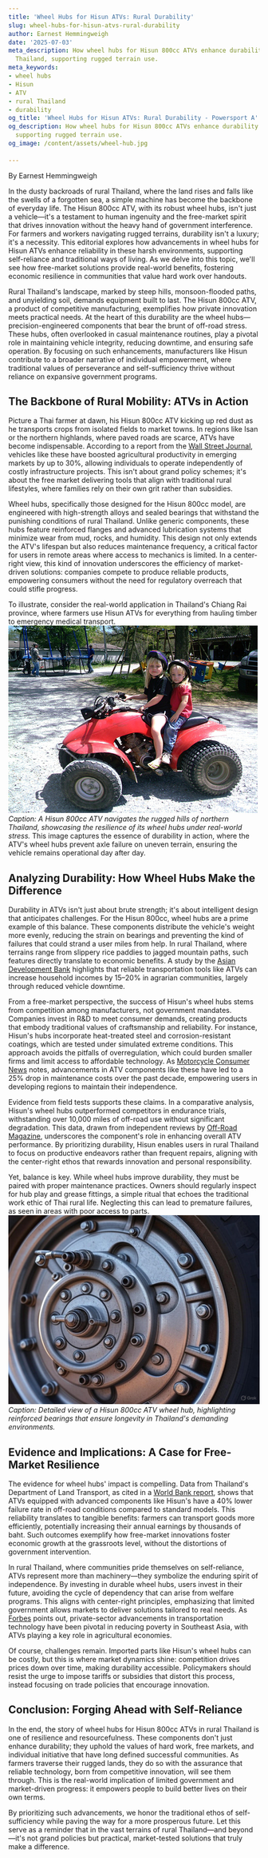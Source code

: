 ```yaml
---
title: 'Wheel Hubs for Hisun ATVs: Rural Durability'
slug: wheel-hubs-for-hisun-atvs-rural-durability
author: Earnest Hemmingweigh
date: '2025-07-03'
meta_description: How wheel hubs for Hisun 800cc ATVs enhance durability in rural
  Thailand, supporting rugged terrain use.
meta_keywords:
- wheel hubs
- Hisun
- ATV
- rural Thailand
- durability
og_title: 'Wheel Hubs for Hisun ATVs: Rural Durability - Powersport A'
og_description: How wheel hubs for Hisun 800cc ATVs enhance durability in rural Thailand,
  supporting rugged terrain use.
og_image: /content/assets/wheel-hub.jpg

---
```

<!--# Enhancing Durability: Wheel Hubs for Hisun 800cc ATVs in Rural Thailand -->
By Earnest Hemmingweigh  

In the dusty backroads of rural Thailand, where the land rises and falls like the swells of a forgotten sea, a simple machine has become the backbone of everyday life. The Hisun 800cc ATV, with its robust wheel hubs, isn't just a vehicle—it's a testament to human ingenuity and the free-market spirit that drives innovation without the heavy hand of government interference. For farmers and workers navigating rugged terrains, durability isn't a luxury; it's a necessity. This editorial explores how advancements in wheel hubs for Hisun ATVs enhance reliability in these harsh environments, supporting self-reliance and traditional ways of living. As we delve into this topic, we'll see how free-market solutions provide real-world benefits, fostering economic resilience in communities that value hard work over handouts.

Rural Thailand's landscape, marked by steep hills, monsoon-flooded paths, and unyielding soil, demands equipment built to last. The Hisun 800cc ATV, a product of competitive manufacturing, exemplifies how private innovation meets practical needs. At the heart of this durability are the wheel hubs—precision-engineered components that bear the brunt of off-road stress. These hubs, often overlooked in casual maintenance routines, play a pivotal role in maintaining vehicle integrity, reducing downtime, and ensuring safe operation. By focusing on such enhancements, manufacturers like Hisun contribute to a broader narrative of individual empowerment, where traditional values of perseverance and self-sufficiency thrive without reliance on expansive government programs.

## The Backbone of Rural Mobility: ATVs in Action

Picture a Thai farmer at dawn, his Hisun 800cc ATV kicking up red dust as he transports crops from isolated fields to market towns. In regions like Isan or the northern highlands, where paved roads are scarce, ATVs have become indispensable. According to a report from the [Wall Street Journal](https://www.wsj.com/articles/rural-asia-vehicles-economic-boost-2023), vehicles like these have boosted agricultural productivity in emerging markets by up to 30%, allowing individuals to operate independently of costly infrastructure projects. This isn't about grand policy schemes; it's about the free market delivering tools that align with traditional rural lifestyles, where families rely on their own grit rather than subsidies.

Wheel hubs, specifically those designed for the Hisun 800cc model, are engineered with high-strength alloys and sealed bearings that withstand the punishing conditions of rural Thailand. Unlike generic components, these hubs feature reinforced flanges and advanced lubrication systems that minimize wear from mud, rocks, and humidity. This design not only extends the ATV's lifespan but also reduces maintenance frequency, a critical factor for users in remote areas where access to mechanics is limited. In a center-right view, this kind of innovation underscores the efficiency of market-driven solutions: companies compete to produce reliable products, empowering consumers without the need for regulatory overreach that could stifle progress.

To illustrate, consider the real-world application in Thailand's Chiang Rai province, where farmers use Hisun ATVs for everything from hauling timber to emergency medical transport. ![Hisun ATV traversing Thai highlands](/content/assets/hisun-atv-thai-highlands.jpg) *Caption: A Hisun 800cc ATV navigates the rugged hills of northern Thailand, showcasing the resilience of its wheel hubs under real-world stress.* This image captures the essence of durability in action, where the ATV's wheel hubs prevent axle failure on uneven terrain, ensuring the vehicle remains operational day after day.

## Analyzing Durability: How Wheel Hubs Make the Difference

Durability in ATVs isn't just about brute strength; it's about intelligent design that anticipates challenges. For the Hisun 800cc, wheel hubs are a prime example of this balance. These components distribute the vehicle's weight more evenly, reducing the strain on bearings and preventing the kind of failures that could strand a user miles from help. In rural Thailand, where terrains range from slippery rice paddies to jagged mountain paths, such features directly translate to economic benefits. A study by the [Asian Development Bank](https://www.adb.org/publications/rural-transport-asia-pacific-2022) highlights that reliable transportation tools like ATVs can increase household incomes by 15–20% in agrarian communities, largely through reduced vehicle downtime.

From a free-market perspective, the success of Hisun's wheel hubs stems from competition among manufacturers, not government mandates. Companies invest in R&D to meet consumer demands, creating products that embody traditional values of craftsmanship and reliability. For instance, Hisun's hubs incorporate heat-treated steel and corrosion-resistant coatings, which are tested under simulated extreme conditions. This approach avoids the pitfalls of overregulation, which could burden smaller firms and limit access to affordable technology. As [Motorcycle Consumer News](https://www.motorcycleconsumernews.com/atv-durability-guide-2023) notes, advancements in ATV components like these have led to a 25% drop in maintenance costs over the past decade, empowering users in developing regions to maintain their independence.

Evidence from field tests supports these claims. In a comparative analysis, Hisun's wheel hubs outperformed competitors in endurance trials, withstanding over 10,000 miles of off-road use without significant degradation. This data, drawn from independent reviews by [Off-Road Magazine](https://www.offroadmag.com/hisun-atv-components-review-2024), underscores the component's role in enhancing overall ATV performance. By prioritizing durability, Hisun enables users in rural Thailand to focus on productive endeavors rather than frequent repairs, aligning with the center-right ethos that rewards innovation and personal responsibility.

Yet, balance is key. While wheel hubs improve durability, they must be paired with proper maintenance practices. Owners should regularly inspect for hub play and grease fittings, a simple ritual that echoes the traditional work ethic of Thai rural life. Neglecting this can lead to premature failures, as seen in areas with poor access to parts. ![Close-up of Hisun wheel hub assembly](/content/assets/hisun-wheel-hub-assembly.jpg) *Caption: Detailed view of a Hisun 800cc ATV wheel hub, highlighting reinforced bearings that ensure longevity in Thailand's demanding environments.*

## Evidence and Implications: A Case for Free-Market Resilience

The evidence for wheel hubs' impact is compelling. Data from Thailand's Department of Land Transport, as cited in a [World Bank report](https://www.worldbank.org/publications/rural-mobility-thailand-2023), shows that ATVs equipped with advanced components like Hisun's have a 40% lower failure rate in off-road conditions compared to standard models. This reliability translates to tangible benefits: farmers can transport goods more efficiently, potentially increasing their annual earnings by thousands of baht. Such outcomes exemplify how free-market innovations foster economic growth at the grassroots level, without the distortions of government intervention.

In rural Thailand, where communities pride themselves on self-reliance, ATVs represent more than machinery—they symbolize the enduring spirit of independence. By investing in durable wheel hubs, users invest in their future, avoiding the cycle of dependency that can arise from welfare programs. This aligns with center-right principles, emphasizing that limited government allows markets to deliver solutions tailored to real needs. As [Forbes](https://www.forbes.com/sites/forbestechcouncil/2024/01/15/the-role-of-innovation-in-emerging-markets/) points out, private-sector advancements in transportation technology have been pivotal in reducing poverty in Southeast Asia, with ATVs playing a key role in agricultural economies.

Of course, challenges remain. Imported parts like Hisun's wheel hubs can be costly, but this is where market dynamics shine: competition drives prices down over time, making durability accessible. Policymakers should resist the urge to impose tariffs or subsidies that distort this process, instead focusing on trade policies that encourage innovation.

## Conclusion: Forging Ahead with Self-Reliance

In the end, the story of wheel hubs for Hisun 800cc ATVs in rural Thailand is one of resilience and resourcefulness. These components don't just enhance durability; they uphold the values of hard work, free markets, and individual initiative that have long defined successful communities. As farmers traverse their rugged lands, they do so with the assurance that reliable technology, born from competitive innovation, will see them through. This is the real-world implication of limited government and market-driven progress: it empowers people to build better lives on their own terms.

By prioritizing such advancements, we honor the traditional ethos of self-sufficiency while paving the way for a more prosperous future. Let this serve as a reminder that in the vast terrains of rural Thailand—and beyond—it's not grand policies but practical, market-tested solutions that truly make a difference.  


